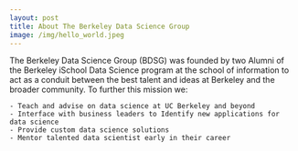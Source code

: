 ```yaml
---
layout: post
title: About The Berkeley Data Science Group
image: /img/hello_world.jpeg
---
```


The Berkeley Data Science Group (BDSG) was founded by two Alumni of the Berkeley iSchool Data Science program at the school of information to act as a conduit between the best talent and ideas at Berkeley and the broader community. To further this mission we:

    - Teach and advise on data science at UC Berkeley and beyond
    - Interface with business leaders to Identify new applications for data science
    - Provide custom data science solutions
    - Mentor talented data scientist early in their career

